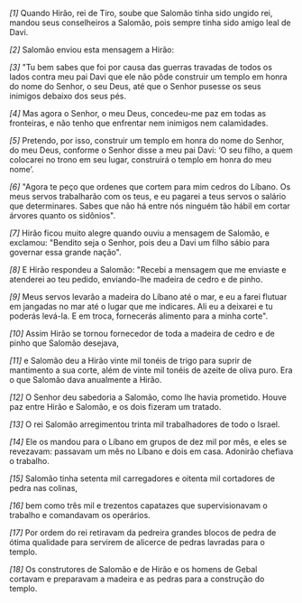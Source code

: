 *[1]* Quando Hirão, rei de Tiro, soube que Salomão tinha sido ungido rei, mandou seus conselheiros a Salomão, pois sempre tinha sido amigo leal de Davi.

*[2]* Salomão enviou esta mensagem a Hirão:

*[3]* "Tu bem sabes que foi por causa das guerras travadas de todos os lados contra meu pai Davi que ele não pôde construir um templo em honra do nome do Senhor, o seu Deus, até que o Senhor pusesse os seus inimigos debaixo dos seus pés.

*[4]* Mas agora o Senhor, o meu Deus, concedeu-me paz em todas as fronteiras, e não tenho que enfrentar nem inimigos nem calamidades.

*[5]* Pretendo, por isso, construir um templo em honra do nome do Senhor, do meu Deus, conforme o Senhor disse a meu pai Davi: ‘O seu filho, a quem colocarei no trono em seu lugar, construirá o templo em honra do meu nome’.

*[6]* "Agora te peço que ordenes que cortem para mim cedros do Líbano. Os meus servos trabalharão com os teus, e eu pagarei a teus servos o salário que determinares. Sabes que não há entre nós ninguém tão hábil em cortar árvores quanto os sidônios".

*[7]* Hirão ficou muito alegre quando ouviu a mensagem de Salomão, e exclamou: "Bendito seja o Senhor, pois deu a Davi um filho sábio para governar essa grande nação".

*[8]* E Hirão respondeu a Salomão: "Recebi a mensagem que me enviaste e atenderei ao teu pedido, enviando-lhe madeira de cedro e de pinho.

*[9]* Meus servos levarão a madeira do Líbano até o mar, e eu a farei flutuar em jangadas no mar até o lugar que me indicares. Ali eu a deixarei e tu poderás levá-la. E em troca, fornecerás alimento para a minha corte".

*[10]* Assim Hirão se tornou fornecedor de toda a madeira de cedro e de pinho que Salomão desejava,

*[11]* e Salomão deu a Hirão vinte mil tonéis de trigo para suprir de mantimento a sua corte, além de vinte mil tonéis de azeite de oliva puro. Era o que Salomão dava anualmente a Hirão.

*[12]* O Senhor deu sabedoria a Salomão, como lhe havia prometido. Houve paz entre Hirão e Salomão, e os dois fizeram um tratado.

*[13]* O rei Salomão arregimentou trinta mil trabalhadores de todo o Israel.

*[14]* Ele os mandou para o Líbano em grupos de dez mil por mês, e eles se revezavam: passavam um mês no Líbano e dois em casa. Adonirão chefiava o trabalho.

*[15]* Salomão tinha setenta mil carregadores e oitenta mil cortadores de pedra nas colinas,

*[16]* bem como três mil e trezentos capatazes que supervisionavam o trabalho e comandavam os operários.

*[17]* Por ordem do rei retiravam da pedreira grandes blocos de pedra de ótima qualidade para servirem de alicerce de pedras lavradas para o templo.

*[18]* Os construtores de Salomão e de Hirão e os homens de Gebal cortavam e preparavam a madeira e as pedras para a construção do templo.

